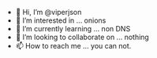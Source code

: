 - 👋 Hi, I’m @viperjson
- 👀 I’m interested in ... onions
- 🌱 I’m currently learning ... non DNS
- 💞️ I’m looking to collaborate on ... nothing
- 📫 How to reach me ... you can not. 

<!---
viperjson/viperjson is a ✨ special ✨ repository because its `README.md` (this file) appears on your GitHub profile.
You can click the Preview link to take a look at your changes.
--->
